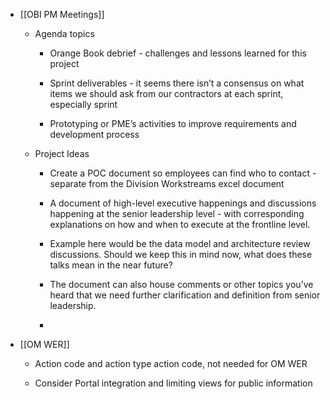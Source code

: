 - [[OBI PM Meetings]]
	 - Agenda topics
		 - Orange Book debrief - challenges and lessons learned for this project

		 - Sprint deliverables - it seems there isn’t a consensus on what items we should ask from our contractors at each sprint, especially sprint

		 - Prototyping or PME’s activities to improve requirements and development process

	 - Project Ideas
		 - Create a POC document so employees can find who to contact - separate from the Division Workstreams excel document

		 - A document of high-level executive happenings and discussions happening at the senior leadership level - with corresponding explanations on how and when to execute at the frontline level.

		 - Example here would be the data model and architecture review discussions. Should we keep this in mind now, what does these talks mean in the near future?

		 - The document can also house comments or other topics you’ve heard that we need further clarification and definition from senior leadership.

		 - 

- [[OM WER]]
	 - Action code and action type  action code,  not needed for OM WER 

	 - Consider Portal integration and limiting views for public information
